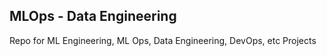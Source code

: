 MLOps - Data Engineering 
-----------------------------------------------

Repo for ML Engineering, ML Ops, Data Engineering, DevOps, etc Projects


